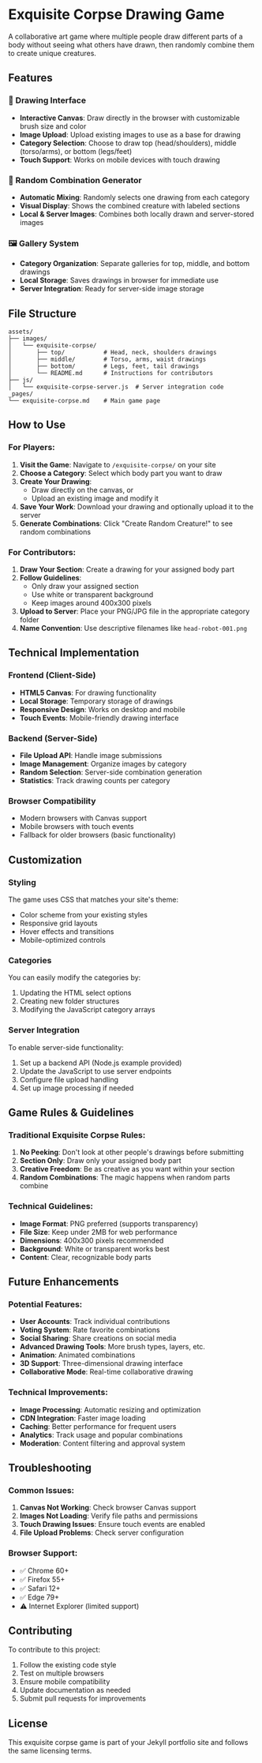 # Exquisite Corpse Drawing Game

A collaborative art game where multiple people draw different parts of a body without seeing what others have drawn, then randomly combine them to create unique creatures.

## Features

### 🎨 Drawing Interface
- **Interactive Canvas**: Draw directly in the browser with customizable brush size and color
- **Image Upload**: Upload existing images to use as a base for drawing
- **Category Selection**: Choose to draw top (head/shoulders), middle (torso/arms), or bottom (legs/feet)
- **Touch Support**: Works on mobile devices with touch drawing

### 🎲 Random Combination Generator
- **Automatic Mixing**: Randomly selects one drawing from each category
- **Visual Display**: Shows the combined creature with labeled sections
- **Local & Server Images**: Combines both locally drawn and server-stored images

### 🖼️ Gallery System
- **Category Organization**: Separate galleries for top, middle, and bottom drawings
- **Local Storage**: Saves drawings in browser for immediate use
- **Server Integration**: Ready for server-side image storage

## File Structure

```
assets/
├── images/
│   └── exquisite-corpse/
│       ├── top/           # Head, neck, shoulders drawings
│       ├── middle/        # Torso, arms, waist drawings
│       ├── bottom/        # Legs, feet, tail drawings
│       └── README.md      # Instructions for contributors
├── js/
│   └── exquisite-corpse-server.js  # Server integration code
_pages/
└── exquisite-corpse.md    # Main game page
```

## How to Use

### For Players:
1. **Visit the Game**: Navigate to `/exquisite-corpse/` on your site
2. **Choose a Category**: Select which body part you want to draw
3. **Create Your Drawing**: 
   - Draw directly on the canvas, or
   - Upload an existing image and modify it
4. **Save Your Work**: Download your drawing and optionally upload it to the server
5. **Generate Combinations**: Click "Create Random Creature!" to see random combinations

### For Contributors:
1. **Draw Your Section**: Create a drawing for your assigned body part
2. **Follow Guidelines**: 
   - Only draw your assigned section
   - Use white or transparent background
   - Keep images around 400x300 pixels
3. **Upload to Server**: Place your PNG/JPG file in the appropriate category folder
4. **Name Convention**: Use descriptive filenames like `head-robot-001.png`

## Technical Implementation

### Frontend (Client-Side)
- **HTML5 Canvas**: For drawing functionality
- **Local Storage**: Temporary storage of drawings
- **Responsive Design**: Works on desktop and mobile
- **Touch Events**: Mobile-friendly drawing interface

### Backend (Server-Side)
- **File Upload API**: Handle image submissions
- **Image Management**: Organize images by category
- **Random Selection**: Server-side combination generation
- **Statistics**: Track drawing counts per category

### Browser Compatibility
- Modern browsers with Canvas support
- Mobile browsers with touch events
- Fallback for older browsers (basic functionality)

## Customization

### Styling
The game uses CSS that matches your site's theme:
- Color scheme from your existing styles
- Responsive grid layouts
- Hover effects and transitions
- Mobile-optimized controls

### Categories
You can easily modify the categories by:
1. Updating the HTML select options
2. Creating new folder structures
3. Modifying the JavaScript category arrays

### Server Integration
To enable server-side functionality:
1. Set up a backend API (Node.js example provided)
2. Update the JavaScript to use server endpoints
3. Configure file upload handling
4. Set up image processing if needed

## Game Rules & Guidelines

### Traditional Exquisite Corpse Rules:
1. **No Peeking**: Don't look at other people's drawings before submitting
2. **Section Only**: Draw only your assigned body part
3. **Creative Freedom**: Be as creative as you want within your section
4. **Random Combinations**: The magic happens when random parts combine

### Technical Guidelines:
- **Image Format**: PNG preferred (supports transparency)
- **File Size**: Keep under 2MB for web performance
- **Dimensions**: 400x300 pixels recommended
- **Background**: White or transparent works best
- **Content**: Clear, recognizable body parts

## Future Enhancements

### Potential Features:
- **User Accounts**: Track individual contributions
- **Voting System**: Rate favorite combinations
- **Social Sharing**: Share creations on social media
- **Advanced Drawing Tools**: More brush types, layers, etc.
- **Animation**: Animated combinations
- **3D Support**: Three-dimensional drawing interface
- **Collaborative Mode**: Real-time collaborative drawing

### Technical Improvements:
- **Image Processing**: Automatic resizing and optimization
- **CDN Integration**: Faster image loading
- **Caching**: Better performance for frequent users
- **Analytics**: Track usage and popular combinations
- **Moderation**: Content filtering and approval system

## Troubleshooting

### Common Issues:
1. **Canvas Not Working**: Check browser Canvas support
2. **Images Not Loading**: Verify file paths and permissions
3. **Touch Drawing Issues**: Ensure touch events are enabled
4. **File Upload Problems**: Check server configuration

### Browser Support:
- ✅ Chrome 60+
- ✅ Firefox 55+
- ✅ Safari 12+
- ✅ Edge 79+
- ⚠️ Internet Explorer (limited support)

## Contributing

To contribute to this project:
1. Follow the existing code style
2. Test on multiple browsers
3. Ensure mobile compatibility
4. Update documentation as needed
5. Submit pull requests for improvements

## License

This exquisite corpse game is part of your Jekyll portfolio site and follows the same licensing terms.
